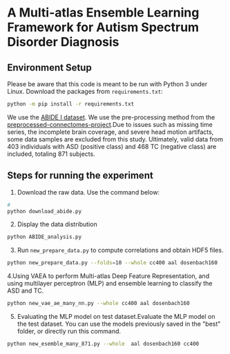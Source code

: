 # A Multi-atlas Ensemble Learning Framework for Autism Spectrum Disorder Diagnosis
## Environment Setup

Please be aware that this code is meant to be run with Python 3 under Linux. Download the packages from `requirements.txt`:

```bash
python -m pip install -r requirements.txt
```
We use the [ABIDE I dataset](http://fcon_1000.projects.nitrc.org/indi/abide/). We use the pre-processing method from the [preprocessed-connectomes-project](https://github.com/preprocessed-connectomes-project/abide).Due to issues such as missing time series, the incomplete brain coverage, and severe head motion artifacts, some data samples are excluded from this study. Ultimately, valid data from 403 individuals with ASD (positive class) and 468 TC (negative class) are included, totaling 871 subjects.
## Steps for running the experiment

1. Download the raw data.
Use the command below:

```bash
#
python download_abide.py
```
2. Display the data distribution

```bash
python ABIDE_analysis.py
```
3. Run `new_prepare_data.py` to compute correlations and obtain HDF5 files.
```bash
python new_prepare_data.py --folds=10 --whole cc400 aal dosenbach160
```
4.Using VAEA to perform Multi-atlas Deep Feature Representation, and using multilayer perceptron (MLP) and ensemble learning to classify the ASD and TC.
```bash
python new_vae_ae_many_nn.py --whole cc400 aal dosenbach160
```
5. Evaluating the MLP model on test dataset.Evaluate the MLP model on the test dataset. You can use the models previously saved in the "best" folder, or directly run this command.
```bash
python new_esemble_many_871.py --whole  aal dosenbach160 cc400
```


